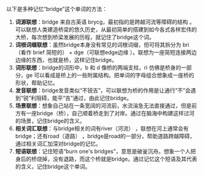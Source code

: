 以下是多种记忆“bridge”这个单词的方法：
1. **词源联想**：bridge 来自古英语 brycg，最初指的是跨越河流等障碍的结构 。可以联想人类建造桥梁的悠久历史，从最初简单的搭建到如今各式各样宏伟的大桥，每次想到桥梁发展的历程，就记住了bridge这个词。
2. **词根词缀联想**：虽然bridge本身没有常见的词根词缀，但可将其拆分为 bri（看作 brief 简短的） + dge（可联想edge边缘 ）。联想为一座简短连接两边边缘的东西，也就是桥，这样记住bridge。 
3. **词形联想**：bridge的词形中，b 和 d 像桥的两端支柱，ri 仿佛是桥身的一部分，ge 可以看成是桥上的一些附属结构。把单词的字母组合想象成一座桥的形状，帮助记忆。 
4. **发音联想**：bridge发音类似“不锐吉”，可以联想为桥的作用是让通行“不”会遇到“锐”利阻碍，能平“吉”通过，由此记住bridge。 
5. **场景联想**：想象自己站在一条宽阔的河流前，水流湍急无法直接通过，但是前方有一座bridge（桥），自己顺着桥走到了对岸。通过在脑海中构建这样过河的场景，记住bridge的含义。 
6. **相关词汇联想**：与bridge相关的词有river（河流） ，联想在河上通常会有bridge；还有road（道路） ，bridge是road的一部分，帮助道路跨越障碍，通过相关词汇加深对bridge的记忆。 
7. **短语联想**：记住短语“burn one's bridges”，意思是破釜沉舟。想象一个人把身后的桥烧掉，没有退路，而这个桥就是bridge。通过记忆这个短语及其代表的含义，记住bridge这个单词。 